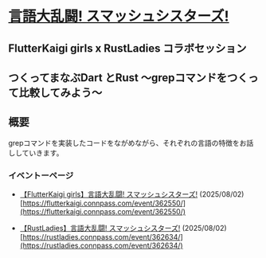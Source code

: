# **[言語大乱闘! スマッシュシスターズ!](https://flutterkaigi.connpass.com/event/362550/)**

## FlutterKaigi girls x RustLadies コラボセッション

## つくってまなぶDart とRust 〜grepコマンドをつくって比較してみよう〜

## 概要
grepコマンドを実装したコードをながめながら、それぞれの言語の特徴をお話ししていきます。

### イベントーページ
- [【FlutterKaigi girls】言語大乱闘! スマッシュシスターズ!](https://flutterkaigi.connpass.com/event/362550/) (2025/08/02)  
  [https://flutterkaigi.connpass.com/event/362550/](https://flutterkaigi.connpass.com/event/362550/)

- [【RustLadies】言語大乱闘! スマッシュシスターズ!](https://rustladies.connpass.com/event/362634/) (2025/08/02)  
  [https://rustladies.connpass.com/event/362634/](https://rustladies.connpass.com/event/362634/)
